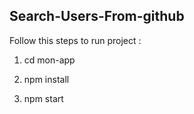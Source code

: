 ## Search-Users-From-github
Follow this steps to run project :

1) cd mon-app

2) npm install 

3) npm start
